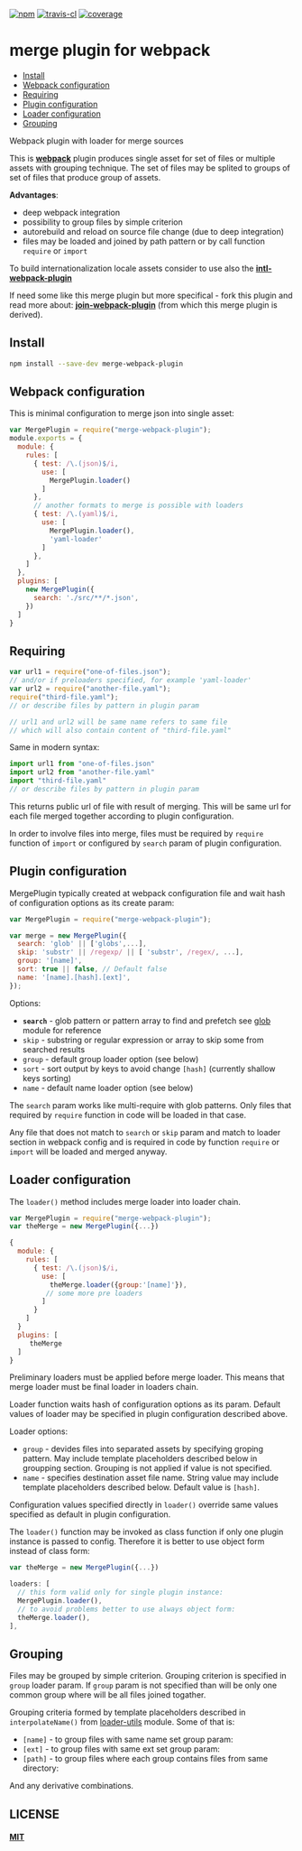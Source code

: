 [![npm][npm-image]][npm-url]
[![travis-cl][travis-image]][travis-url]
[![coverage][cover-image]][cover-url]

# merge plugin for webpack


- [Install](#install)
- [Webpack configuration](#webpack-configuration)
- [Requiring](#requiring)
- [Plugin configuration](#plugin-configuration)
- [Loader configuration](#loader-configuration)
- [Grouping](#grouping)


Webpack plugin with loader for merge sources

This is **[webpack](https://webpack.js.org/)** plugin produces single asset
for set of files or multiple assets with grouping technique. The set of files
may be splited to groups of set of files that produce group of assets.


**Advantages**:

* deep webpack integration
* possibility to group files by simple criterion
* autorebuild and reload on source file change (due to deep integration)
* files may be loaded and joined by path pattern or by call function
  `require` or `import`


To build internationalization locale assets consider to use also
the **[intl-webpack-plugin](https://github.com/oklas/intl-webpack-plugin)**

If need some like this merge plugin but more specifical - fork this plugin
and read more about:
**[join-webpack-plugin](https://github.com/oklas/join-webpack-plugin)**
(from which this merge plugin is derived).


## Install

```bash
npm install --save-dev merge-webpack-plugin
```


## Webpack configuration

This is minimal configuration to merge json into single asset:

``` javascript
var MergePlugin = require("merge-webpack-plugin");
module.exports = {
  module: {
    rules: [
      { test: /\.(json)$/i,
        use: [
          MergePlugin.loader()
        ]
      },
      // another formats to merge is possible with loaders
      { test: /\.(yaml)$/i,
        use: [
          MergePlugin.loader(),
          'yaml-loader'
        ]
      },
    ]
  },
  plugins: [
    new MergePlugin({
      search: './src/**/*.json',
    })
  ]
}
```


## Requiring

``` javascript
var url1 = require("one-of-files.json");
// and/or if preloaders specified, for example 'yaml-loader'
var url2 = require("another-file.yaml");
require("third-file.yaml");
// or describe files by pattern in plugin param

// url1 and url2 will be same name refers to same file
// which will also contain content of "third-file.yaml"
```

Same in modern syntax:

``` jsx
import url1 from "one-of-files.json"
import url2 from "another-file.yaml"
import "third-file.yaml"
// or describe files by pattern in plugin param
```


This returns public url of file with result of merging.
This will be same url for each file merged together
according to plugin configuration.

In order to involve files into merge, files must be required by `require`
function of `import` or configured by `search` param of plugin configuration.


## Plugin configuration

MergePlugin typically created at webpack configuration file and
wait hash of configuration options as its create param:

``` javascript
var MergePlugin = require("merge-webpack-plugin");

var merge = new MergePlugin({
  search: 'glob' || ['globs',...],
  skip: 'substr' || /regexp/ || [ 'substr', /regex/, ...],
  group: '[name]',
  sort: true || false, // Default false
  name: '[name].[hash].[ext]',
});
```

Options:

* **`search`** - glob pattern or pattern array to find and prefetch
  see [glob](https://www.npmjs.com/package/glob) module for reference
* `skip` - substring or regular expression or array to skip some from searched results
* `group` - default group loader option (see below)
* `sort` - sort output by keys to avoid change `[hash]` (currently shallow keys sorting)
* `name` - default name loader option (see below)

The `search` param works like multi-require with glob patterns.
Only files that required by `require` function in code
will be loaded in that case.

Any file that does not match to `search` or `skip` param and
match to loader section in webpack config and is required in code
by function `require` or `import` will be loaded and merged anyway.


## Loader configuration

The `loader()` method includes merge loader into loader chain.

``` javascript
var MergePlugin = require("merge-webpack-plugin");
var theMerge = new MergePlugin({...})

{
  module: {
    rules: [
      { test: /\.(json)$/i,
        use: [
          theMerge.loader({group:'[name]'}),
         // some more pre loaders
        ]
      }
    ]
  }
  plugins: [
     theMerge
  ]
}

```

Preliminary loaders must be applied before merge loader. This means that
merge loader must be final loader in loaders chain.

Loader function waits hash of configuration options as its param.
Default values of loader may be specified in plugin configuration
described above.

Loader options:

* `group` - devides files into separated assets by specifying
  groping pattern. May include template placeholders described
  below in groupping section. Grouping is not applied if
  value is not specified.
* `name` - specifies destination asset file name. String value
  may include template placeholders described below. Default
  value is `[hash]`.

Configuration values specified directly in `loader()` override
same values specified as default in plugin configuration.


The `loader()` function may be invoked as class function if only one plugin
instance is passed to config. Therefore it is better to use object form
instead of class form:

``` javascript
var theMerge = new MergePlugin({...})

loaders: [
  // this form valid only for single plugin instance:
  MergePlugin.loader(),
  // to avoid problems better to use always object form:
  theMerge.loader(),
],
```


## Grouping

Files may be grouped by simple criterion. Grouping criterion is
specified in `group` loader param. If `group` param is not
specified than will be only one common group where will be
all files joined togather.

Grouping criteria formed by template placeholders described
in `interpolateName()` from [loader-utils](https://github.com/webpack/loader-utils#interpolatename) module.
Some of that is:

* `[name]` - to group files with same name set group param:
* `[ext]` - to group files with same ext set group param:
* `[path]` - to group files where each group contains files from same directory:

And any derivative combinations.


## LICENSE

#### [MIT](./LICENSE.md)

[npm-image]: https://img.shields.io/npm/v/merge-webpack-plugin.svg
[npm-url]: https://npmjs.com/package/merge-webpack-plugin
[travis-image]: https://travis-ci.org/oklas/merge-webpack-plugin.svg
[travis-url]: https://travis-ci.org/oklas/merge-webpack-plugin
[cover-image]: https://img.shields.io/codecov/c/github/oklas/merge-webpack-plugin.svg
[cover-url]: https://codecov.io/gh/oklas/merge-webpack-plugin
